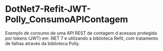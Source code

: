 # DotNet7-Refit-JWT-Polly_ConsumoAPIContagem
Exemplo de consumo de uma API REST de contagem d acessos protegida por tokens (JWT) em .NET 7 e utilizando a biblioteca Refit, com tratamento de falhas através da biblioteca Polly.
